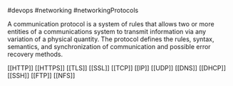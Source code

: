 #devops 
#networking 
#networkingProtocols 

A communication protocol is a system of rules that allows two or more entities of a communications system to transmit information via any variation of a physical quantity. The protocol defines the rules, syntax, semantics, and synchronization of communication and possible error recovery methods.

[[HTTP]]
[[HTTPS]]
[[TLS]]
[[SSL]]
[[TCP]]
[[IP]]
[[UDP]]
[[DNS]]
[[DHCP]]
[[SSH]]
[[FTP]]
[[NFS]]



